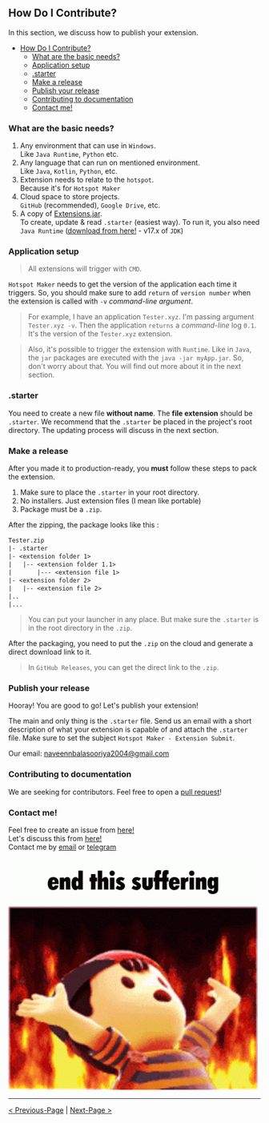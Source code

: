## How Do I Contribute?

In this section, we discuss how to publish your extension.

- [How Do I Contribute?](#how-do-i-contribute)
  - [What are the basic needs?](#what-are-the-basic-needs)
  - [Application setup](#application-setup)
  - [.starter](#starter)
  - [Make a release](#make-a-release)
  - [Publish your release](#publish-your-release)
  - [Contributing to documentation](#contributing-to-documentation)
  - [Contact me!](#contact-me)

### What are the basic needs?

1. Any environment that can use in `Windows`.\
   Like `Java Runtime`, `Python` etc.
2. Any language that can run on mentioned environment.\
   Like `Java`, `Kotlin`, `Python`, etc.
3. Extension needs to relate to the `hotspot`.\
   Because it's for `Hotspot Maker`
4. Cloud space to store projects.\
   `GitHub` (recommended), `Google Drive`, etc.
5. A copy of [Extensions.jar](https://github.com/NaveenB2004/HotspotMaker/raw/main/Extensions/Application/Binary/Extensions.jar).\
   To create, update & read `.starter` (easiest way). To run it, you also need `Java Runtime` ([download from here!](https://www.oracle.com/java/technologies/javase/jdk17-archive-downloads.html) - v17.x of `JDK`)

### Application setup

> All extensions will trigger with `CMD`.

`Hotspot Maker` needs to get the version of the application each time it triggers. So, you should make sure to add `return` of `version number` when the extension is called with `-v` *command-line argument*.

> For example, I have an application `Tester.xyz`. I'm passing argument `Tester.xyz -v`. Then the application `returns` a *command-line* log `0.1`. It's the version of the `Tester.xyz` extension.

> Also, it's possible to trigger the extension with `Runtime`. Like in `Java`, the `jar` packages are executed with the `java -jar myApp.jar`. So, don't worry about that. You will find out more about it in the next section.

### .starter

You need to create a new file **without name**. The **file extension** should be `.starter`. We recommend that the `.starter` be placed in the project's root directory. The updating process will discuss in the next section.

### Make a release

After you made it to production-ready, you **must** follow these steps to pack the extension.

1. Make sure to place the `.starter` in your root directory.
2. No installers. Just extension files (I mean like portable)
3. Package must be a `.zip`.

After the zipping, the package looks like this :
```
Tester.zip
|- .starter
|- <extension folder 1>
|   |-- <extension folder 1.1>
|       |--- <extension file 1>
|- <extension folder 2>
|   |-- <extension file 2>
|..
|...
```
> You can put your launcher in any place. But make sure the `.starter` is in the root directory in the `.zip`.

After the packaging, you need to put the `.zip` on the cloud and generate a direct download link to it.

> In `GitHub Releases`, you can get the direct link to the `.zip`.

### Publish your release

Hooray! You are good to go! Let's publish your extension!

The main and only thing is the `.starter` file. Send us an email with a short description of what your extension is capable of and attach the `.starter` file. Make sure to set the subject `Hotspot Maker - Extension Submit`.

Our email: [naveennbalasooriya2004@gmail.com](mailto:naveennbalasooriya2004@gmail.com)

### Contributing to documentation

We are seeking for contributors. Feel free to open a [pull request](https://github.com/NaveenB2004/HotspotMaker/pulls)!

### Contact me!

Feel free to create an issue from [here!](https://github.com/NaveenB2004/HotspotMaker/issues)\
Let's discuss this from [here!](https://github.com/NaveenB2004/HotspotMaker/discussions)\
Contact me by [email](mailto:naveennbalasooriya2004@gmail.com "naveennbalasooriya2004@gmail.com") or [telegram](https://t.me/NaveenB2004 "@NaveenB2004")

![The End](../Media/the%20end.gif "no, not yet!")

***

[< Previous-Page][back] | [Next-Page >][next]

[back]: 01.%20How%20Extensions%20Works.md "How Extensions Work?"
[next]: 03.%20Starter%20File.md "Starter File"
